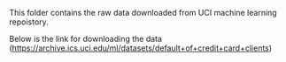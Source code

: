 This folder contains the raw data downloaded from UCI machine learning repoistory. 

Below is the link for downloading the data (https://archive.ics.uci.edu/ml/datasets/default+of+credit+card+clients) 
